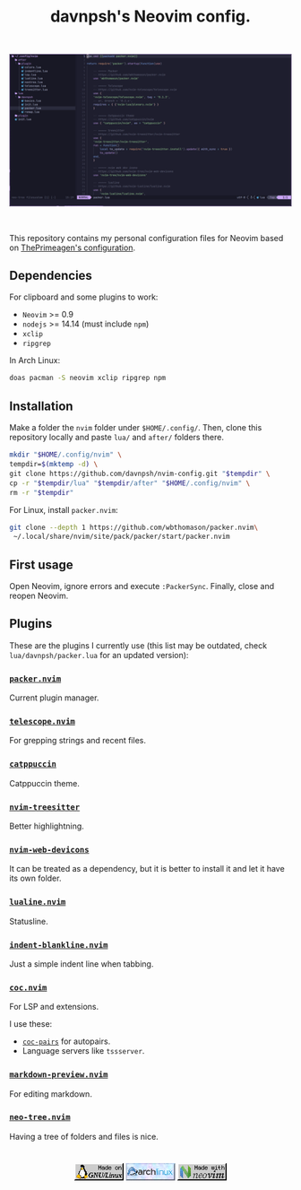 <div align="center">

# davnpsh's Neovim config.

<br>

![example img](./screenshot.png)

</div>

<br>

This repository contains my personal configuration files for Neovim based on [ThePrimeagen's configuration](https://github.com/ThePrimeagen/init.lua).

## Dependencies

For clipboard and some plugins to work:

* `Neovim` >= 0.9
* `nodejs` >= 14.14 (must include `npm`)
* `xclip`
* `ripgrep`

In Arch Linux:

```bash
doas pacman -S neovim xclip ripgrep npm
```

## Installation

Make a folder the `nvim` folder under `$HOME/.config/`. Then, clone this repository locally and paste `lua/` and `after/` folders there.

```bash
mkdir "$HOME/.config/nvim" \
tempdir=$(mktemp -d) \
git clone https://github.com/davnpsh/nvim-config.git "$tempdir" \
cp -r "$tempdir/lua" "$tempdir/after" "$HOME/.config/nvim" \
rm -r "$tempdir"
```

For Linux, install `packer.nvim`:

```bash
git clone --depth 1 https://github.com/wbthomason/packer.nvim\
 ~/.local/share/nvim/site/pack/packer/start/packer.nvim
```

## First usage

Open Neovim, ignore errors and execute `:PackerSync`. Finally, close and reopen Neovim.

## Plugins

These are the plugins I currently use (this list may be outdated, check `lua/davnpsh/packer.lua` for an updated version):

### [`packer.nvim`](https://github.com/wbthomason/packer.nvim)
Current plugin manager.

### [`telescope.nvim`](https://github.com/nvim-telescope/telescope.nvim)
For grepping strings and recent files.

### [`catppuccin`](https://github.com/catppuccin/nvim)
Catppuccin theme.

### [`nvim-treesitter`](https://github.com/nvim-treesitter/nvim-treesitter)
Better highlightning.

### [`nvim-web-devicons`](https://github.com/nvim-tree/nvim-web-devicons)
It can be treated as a dependency, but it is better to install it and let it have its own folder.

### [`lualine.nvim`](https://github.com/nvim-lualine/lualine.nvim)
Statusline.

### [`indent-blankline.nvim`](https://github.com/lukas-reineke/indent-blankline.nvim)
Just a simple indent line when tabbing.

### [`coc.nvim`](https://github.com/neoclide/coc.nvim)
For LSP and extensions.

I use these:

* [`coc-pairs`](https://github.com/neoclide/coc-pairs) for autopairs.
* Language servers like `tssserver`.

### [`markdown-preview.nvim`](https://github.com/iamcco/markdown-preview.nvim)
For editing markdown.

### [`neo-tree.nvim`](https://github.com/nvim-neo-tree/neo-tree.nvim)
Having a tree of folders and files is nice.

# 

<div align="center">

![gnu_linux](./imgs/gnu-linux.gif) [![arch_linux](./imgs/archlinux.gif)](https://archlinux.org/) [![neovim](./imgs/neovim.gif)](https://neovim.io/)

</div>

